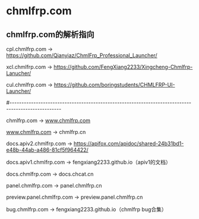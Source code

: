 # chmlfrp.com
## chmlfrp.com的解析指向

cpl.chmlfrp.com -> https://github.com/Qianyiaz/ChmlFrp_Professional_Launcher/

xcl.chmlfrp.com -> https://github.com/FengXiang2233/Xingcheng-Chmlfrp-Lanucher/

cul.chmlfrp.com -> https://github.com/boringstudents/CHMLFRP-UI-Launcher/

#---------------------------------------------------------------------------------------------------

chmlfrp.com -> www.chmlfrp.com

www.chmlfrp.com -> chmlfrp.cn

docs.apiv2.chmlfrp.com -> https://apifox.com/apidoc/shared-24b31bd1-e48b-44ab-a486-81cf5f964422/

docs.apiv1.chmlfrp.com -> fengxiang2233.github.io（apiv1的文档）

docs.chmlfrp.com -> docs.chcat.cn

panel.chmlfrp.com -> panel.chmlfrp.cn

preview.panel.chmlfrp.com -> preview.panel.chmlfrp.cn

bug.chmlfrp.com -> fengxiang2233.github.io（chmlfrp bug合集）
